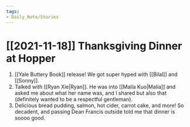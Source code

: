 ```yaml
---
tags:
- Daily_Note/Stories
---
```


# [[2021-11-18]] Thanksgiving Dinner at Hopper



1. [[Yale Buttery Book]] release! We got super hyped with [[Bilal]] and [[Sonny]].
2. Talked with [[Ryan Xie|Ryan]]. He was into [[Malia Kuo|Malia]] and asked me about what her name was, and I shared but also that (definitely wanted to be a respectful gentleman).
3. Delicious bread pudding, salmon, hot cider, carrot cake, and more! So decadent, and passing Dean Francis outside told me that dinner is soooo good.